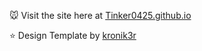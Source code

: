 
:mouse: Visit the site here at [Tinker0425.github.io](https://tinker0425.github.io/)

:star: Design Template by [kronik3r](https://github.com/kronik3r/daktilo/tree/master)

